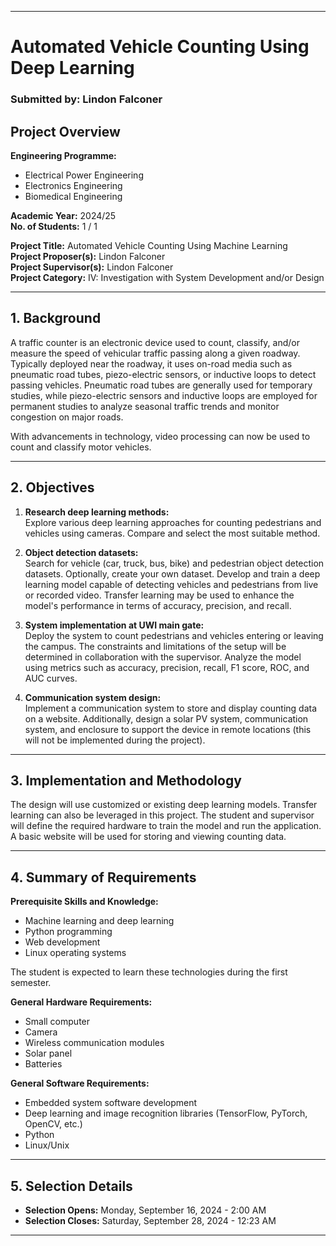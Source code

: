 
---

# Automated Vehicle Counting Using Deep Learning

### Submitted by: Lindon Falconer

## Project Overview

**Engineering Programme:**
- Electrical Power Engineering
- Electronics Engineering
- Biomedical Engineering

**Academic Year:** 2024/25  
**No. of Students:** 1 / 1

**Project Title:** Automated Vehicle Counting Using Machine Learning  
**Project Proposer(s):** Lindon Falconer  
**Project Supervisor(s):** Lindon Falconer  
**Project Category:** IV: Investigation with System Development and/or Design

---

## 1. Background

A traffic counter is an electronic device used to count, classify, and/or measure the speed of vehicular traffic passing along a given roadway. Typically deployed near the roadway, it uses on-road media such as pneumatic road tubes, piezo-electric sensors, or inductive loops to detect passing vehicles. Pneumatic road tubes are generally used for temporary studies, while piezo-electric sensors and inductive loops are employed for permanent studies to analyze seasonal traffic trends and monitor congestion on major roads.

With advancements in technology, video processing can now be used to count and classify motor vehicles.

---

## 2. Objectives

1. **Research deep learning methods:**  
   Explore various deep learning approaches for counting pedestrians and vehicles using cameras. Compare and select the most suitable method.

2. **Object detection datasets:**  
   Search for vehicle (car, truck, bus, bike) and pedestrian object detection datasets. Optionally, create your own dataset. Develop and train a deep learning model capable of detecting vehicles and pedestrians from live or recorded video. Transfer learning may be used to enhance the model's performance in terms of accuracy, precision, and recall.

3. **System implementation at UWI main gate:**  
   Deploy the system to count pedestrians and vehicles entering or leaving the campus. The constraints and limitations of the setup will be determined in collaboration with the supervisor. Analyze the model using metrics such as accuracy, precision, recall, F1 score, ROC, and AUC curves.

4. **Communication system design:**  
   Implement a communication system to store and display counting data on a website. Additionally, design a solar PV system, communication system, and enclosure to support the device in remote locations (this will not be implemented during the project).

---

## 3. Implementation and Methodology

The design will use customized or existing deep learning models. Transfer learning can also be leveraged in this project. The student and supervisor will define the required hardware to train the model and run the application. A basic website will be used for storing and viewing counting data.

---

## 4. Summary of Requirements

**Prerequisite Skills and Knowledge:**  
- Machine learning and deep learning  
- Python programming  
- Web development  
- Linux operating systems

The student is expected to learn these technologies during the first semester.

**General Hardware Requirements:**  
- Small computer  
- Camera  
- Wireless communication modules  
- Solar panel  
- Batteries

**General Software Requirements:**  
- Embedded system software development  
- Deep learning and image recognition libraries (TensorFlow, PyTorch, OpenCV, etc.)  
- Python  
- Linux/Unix

---

## 5. Selection Details

- **Selection Opens:** Monday, September 16, 2024 - 2:00 AM  
- **Selection Closes:** Saturday, September 28, 2024 - 12:23 AM  

---

